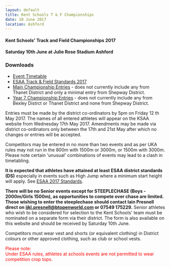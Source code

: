 ```yaml
---
layout: default
title: Kent Schools T & F Championships
date: 10 June 2017
location: Ashford
---
```


#### Kent Schools' Track and Field Championships 2017

#### Saturday 10th June at Julie Rose Stadium Ashford

<div class="panel panel-info">
    <div class="panel-heading">
        <h3 class="panel-title">Downloads</h3>
    </div>
    <div class="panel-body">
        <ul>
            <li><a href="/files/events/16-17/2017-06-10-kent-schools-t-and-f-championships/KSAA-Timetable-2017.pdf">Event Timetable</a></li>
            <li><a href="/files/events/16-17/2017-06-10-kent-schools-t-and-f-championships/ESAA-T-F-Standards-2017.xlsx">ESAA Track & Field Standards 2017</a></li>
            <li><a href="/files/events/16-17/2017-06-10-kent-schools-t-and-f-championships/Kent-School-TF-Championship-Entry-Submission-2017.pdf">Main Championship Entries</a> - does not currently include any from Thanet District and only a minimal entry from Shepway District.</li>
            <li><a href="/files/events/16-17/2017-06-10-kent-schools-t-and-f-championships/Kent-School-Year-7-TF-Championship-Entry-Submission-2017.pdf">Year 7 Championship Entries</a> - does not currently include any from Bexley Distrct or Thanet District and none from Shepway District.</li>
        </ul>
    </div>
</div>

Entries must be made by the district co-ordinators by 5pm on Friday 12 th May 2017. The names of all entered athletes will appear on the KSAA website from Wednesday 17th May  2017. Amendments may be made via district co-ordinators only between the 17th and 21st May after which no changes or entries will be accepted.

Competitors may be entered in no more than two events and as per UKA rules may not run in the 800m with 1500m or 3000m, or 1500m with 3000m. Please note certain 'unusual' combinations of events may lead to a clash in timetabling.

**It is expected that athletes have attained at least ESAA district standards (DS)** especially in events such as High Jump where a minimum start height will apply. See [ESAA 2017 Standards](/files/events/16-17/2017-06-10-kent-schools-t-and-f-championships/ESAA-T-F-Standards-2017.xlsx).

**There will be no Senior events except for STEEPLECHASE (Boys - 2000m/Girls 1500m), as opportunities to compete over chase are limited. Those wishing to enter the steeplechase should contact Iain Presnell direct on ijkl.presnell@btopenworld.com or 07549 175229.**
Senior athletes who wish to be considered for selection to the Kent Schools' team must be nominated on a separate form via their district. The form is also available on this website and should be received by Saturday 10th June.

Competitors must wear vest and shorts (or equivalent clothing) in District colours or other approved clothing, such as club or school vests.

<span style="color: red">Please note: <br />
Under ESAA rules, athletes at schools events are not permitted to wear competition crop tops. </span>
